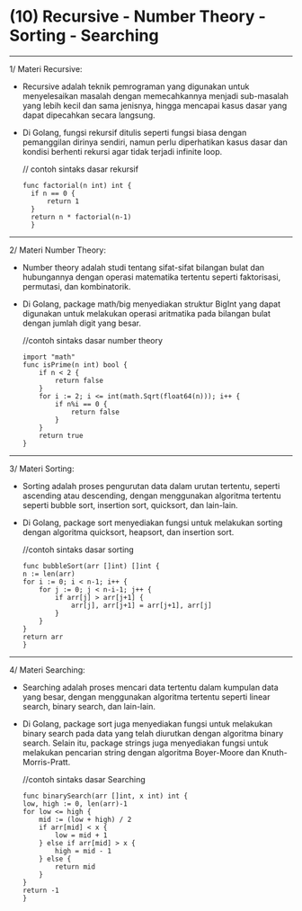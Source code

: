 # (10) Recursive - Number Theory - Sorting - Searching

*******************

1/  Materi Recursive:

- Recursive adalah teknik pemrograman yang digunakan untuk menyelesaikan masalah dengan memecahkannya menjadi sub-masalah yang lebih kecil dan sama jenisnya, hingga mencapai kasus dasar yang dapat dipecahkan secara langsung.
- Di Golang, fungsi rekursif ditulis seperti fungsi biasa dengan pemanggilan dirinya sendiri, namun perlu diperhatikan kasus dasar dan kondisi berhenti rekursi agar tidak terjadi infinite loop.
  
  // contoh sintaks dasar rekursif

  ```source code
  func factorial(n int) int {
    if n == 0 {
        return 1
    }
    return n * factorial(n-1)
    }
    ```

*******************

2/ Materi Number Theory:

- Number theory adalah studi tentang sifat-sifat bilangan bulat dan hubungannya dengan operasi matematika tertentu seperti faktorisasi, permutasi, dan kombinatorik.
- Di Golang, package math/big menyediakan struktur BigInt yang dapat digunakan untuk melakukan operasi aritmatika pada bilangan bulat dengan jumlah digit yang besar.

    //contoh sintaks dasar number theory

    ```source code
    import "math"
    func isPrime(n int) bool {
        if n < 2 {
            return false
        }
        for i := 2; i <= int(math.Sqrt(float64(n))); i++ {
            if n%i == 0 {
                return false
            }
        }
        return true
    }
    ```

*******************

3/ Materi Sorting:

- Sorting adalah proses pengurutan data dalam urutan tertentu, seperti ascending atau descending, dengan menggunakan algoritma tertentu seperti bubble sort, insertion sort, quicksort, dan lain-lain.
- Di Golang, package sort menyediakan fungsi untuk melakukan sorting dengan algoritma quicksort, heapsort, dan insertion sort.

    //contoh sintaks dasar sorting

    ```source code
    func bubbleSort(arr []int) []int {
    n := len(arr)
    for i := 0; i < n-1; i++ {
        for j := 0; j < n-i-1; j++ {
            if arr[j] > arr[j+1] {
                arr[j], arr[j+1] = arr[j+1], arr[j]
            }
        }
    }
    return arr
    }
    ```

*******************

4/ Materi Searching:

- Searching adalah proses mencari data tertentu dalam kumpulan data yang besar, dengan menggunakan algoritma tertentu seperti linear search, binary search, dan lain-lain.
- Di Golang, package sort juga menyediakan fungsi untuk melakukan binary search pada data yang telah diurutkan dengan algoritma binary search. Selain itu, package strings juga menyediakan fungsi untuk melakukan pencarian string dengan algoritma Boyer-Moore dan Knuth-Morris-Pratt.

    //contoh sintaks dasar Searching

    ```source code
    func binarySearch(arr []int, x int) int {
    low, high := 0, len(arr)-1
    for low <= high {
        mid := (low + high) / 2
        if arr[mid] < x {
            low = mid + 1
        } else if arr[mid] > x {
            high = mid - 1
        } else {
            return mid
        }
    }
    return -1
    }
    ```

